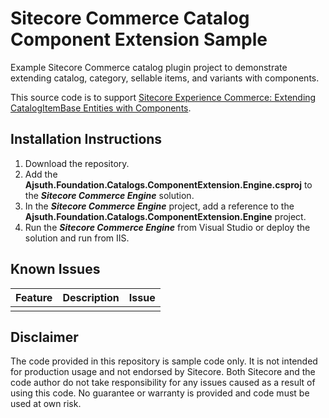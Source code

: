 # Sitecore Commerce Catalog Component Extension Sample
Example Sitecore Commerce catalog plugin project to demonstrate extending catalog, category, sellable items, and variants with components.

This source code is to support [Sitecore Experience Commerce: Extending CatalogItemBase Entities with Components](http://andrewsutherland.azurewebsites.net/2021/07/19/sitecore-experience-commerce-extending-catalogitembase-entities-with-components/).

## Installation Instructions
1. Download the repository.
2. Add the **Ajsuth.Foundation.Catalogs.ComponentExtension.Engine.csproj** to the _**Sitecore Commerce Engine**_ solution.
3. In the _**Sitecore Commerce Engine**_ project, add a reference to the **Ajsuth.Foundation.Catalogs.ComponentExtension.Engine** project.
4. Run the _**Sitecore Commerce Engine**_ from Visual Studio or deploy the solution and run from IIS.

## Known Issues
| Feature | Description | Issue |
| ------- | ----------- | ----- |
|         |             |       |

## Disclaimer
The code provided in this repository is sample code only. It is not intended for production usage and not endorsed by Sitecore.
Both Sitecore and the code author do not take responsibility for any issues caused as a result of using this code.
No guarantee or warranty is provided and code must be used at own risk.
